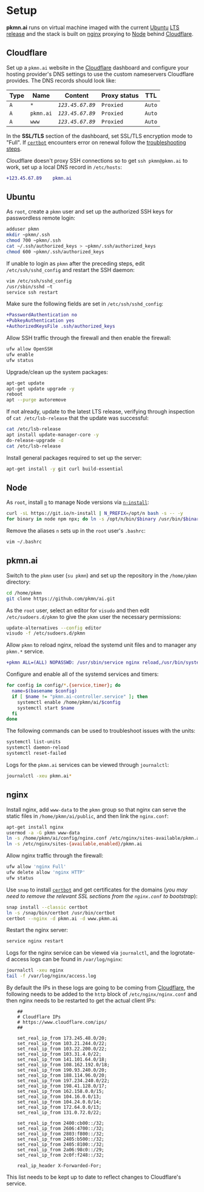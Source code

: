 # Setup

**pkmn.ai** runs on virtual machine imaged with the current [Ubuntu](#Ubuntu) [LTS
release](https://wiki.ubuntu.com/Releases) and the stack is built on [nginx](#nginx) proxying to
[Node](#Node) behind [Cloudflare](#Cloudflare).

## Cloudflare

Set up a `pkmn.ai` website in the [Cloudflare](https://dash.cloudflare.com/) dashboard and configure
your hosting provider's DNS settings to use the custom nameservers Cloudflare provides. The DNS
records should look like:

| Type | Name      | Content          | Proxy status | TTL    |
| ---- | --------- | ---------------- | ------------ | ------ |
| `A`  | `*`       | *`123.45.67.89`* | `Proxied`    | `Auto` |
| `A`  | `pkmn.ai` | *`123.45.67.89`* | `Proxied`    | `Auto` |
| `A`  | `www`     | *`123.45.67.89`* | `Proxied`    | `Auto` |

In the **SSL/TLS** section of the dashboard, set SSL/TLS encryption mode to "Full". If
[`certbot`](#nginx) encounters error on renewal follow the [troubleshooting
steps](https://omicx.cc/posts/2020-08-04-enable-certbot-automatic-renewal-for-cloudflare-cdn/).

Cloudflare doesn't proxy SSH connections so to get `ssh pkmn@pkmn.ai` to work, set up a local DNS
record in `/etc/hosts`:

```diff
+123.45.67.89    pkmn.ai
```

## Ubuntu

As `root`, create a `pkmn` user and set up the authorized SSH keys for passwordless remote login:

```sh
adduser pkmn
mkdir ~pkmn/.ssh
chmod 700 ~pkmn/.ssh
cat ~/.ssh/authorized_keys > ~pkmn/.ssh/authorized_keys
chmod 600 ~pkmn/.ssh/authorized_keys
```

If unable to login as `pkmn` after the preceding steps, edit `/etc/ssh/sshd_config` and restart the SSH
daemon:

```sh
vim /etc/ssh/sshd_config
/usr/sbin/sshd –t
service ssh restart
```

Make sure the following fields are set in `/etc/ssh/sshd_config`:

```diff
+PasswordAuthentication no
+PubkeyAuthentication yes
+AuthorizedKeysFile .ssh/authorized_keys
```

Allow SSH traffic through the firewall and then enable the firewall:

```sh
ufw allow OpenSSH
ufw enable
ufw status
```

Upgrade/clean up the system packages:

```sh
apt-get update
apt-get update upgrade -y
reboot
apt --purge autoremove
```

If not already, update to the latest LTS release, verifying through inspection of `cat
/etc/lsb-release` that the update was successful:

```sh
cat /etc/lsb-release
apt install update-manager-core -y
do-release-upgrade -d
cat /etc/lsb-release
```

Install general packages required to set up the server:

```sh
apt-get install -y git curl build-essential
```

## Node

As `root`, install [`n`](https://github.com/tj/n) to manage Node versions via
[`n-install`](https://github.com/mklement0/n-install):

```sh
curl -sL https://git.io/n-install | N_PREFIX=/opt/n bash -s -- -y
for binary in node npm npx; do ln -s /opt/n/bin/$binary /usr/bin/$binary; done
```

Remove the aliases `n` sets up in the `root` user's `.bashrc`:

```sh
vim ~/.bashrc
```

## pkmn.ai

Switch to the `pkmn` user (`su pkmn`) and set up the repository in the `/home/pkmn` directory:

```sh
cd /home/pkmn
git clone https://github.com/pkmn/ai.git
```

As the `root` user, select an editor for `visudo` and then edit `/etc/sudoers.d/pkmn` to give the
`pkmn` user the necessary permissions:

```sh
update-alternatives --config editor
visudo -f /etc/sudoers.d/pkmn
```

Allow `pkmn` to reload nginx, reload the systemd unit files and to manager any `pkmn.*` service.

```diff
+pkmn ALL=(ALL) NOPASSWD: /usr/sbin/service nginx reload,/usr/bin/systemctl daemon-reload,/usr/sbin/service pkmn.* *
```

Configure and enable all of the systemd services and timers:

```sh
for config in config/*.{service,timer}; do
  name=$(basename $config)
  if [ $name != "pkmn.ai-controller.service" ]; then
    systemctl enable /home/pkmn/ai/$config
    systemctl start $name
  fi
done
```

The following commands can be used to troubleshoot issues with the units:

```sh
systemctl list-units
systemctl daemon-reload
systemctl reset-failed
```

Logs for the `pkmn.ai` services can be viewed through `journalctl`:

```sh
journalctl -xeu pkmn.ai*
```

## nginx

Install nginx, add `www-data` to the `pkmn` group so that nginx can serve the static files in
`/home/pkmn/ai/public`, and then link the `nginx.conf`:

```sh
apt-get install nginx
usermod -a -G pkmn www-data
ln -s /home/pkmn/ai/config/nginx.conf /etc/nginx/sites-available/pkmn.ai
ln -s /etc/nginx/sites-{available,enabled}/pkmn.ai
```

Allow nginx traffic through the firewall:

```sh
ufw allow 'nginx Full'
ufw delete allow 'nginx HTTP'
ufw status
```

Use `snap` to install [`certbot`](https://certbot.eff.org/) and get certificates for the domains
(*you may need to remove the relevant SSL sections from the `nginx.conf` to bootstrap*):

```sh
snap install --classic certbot
ln -s /snap/bin/certbot /usr/bin/certbot
certbot --nginx -d pkmn.ai -d www.pkmn.ai
```

Restart the nginx server:

```sh
service nginx restart
```

Logs for the nginx service can be viewed via `journalctl`, and the logrotate-d access logs can be
found in `/var/log/nginx`:

```sh
journalctl -xeu nginx
tail -f /var/log/nginx/access.log
```

By default the IPs in these logs are going to be coming from [Cloudflare](#Cloudflare), the
following needs to be added to the `http` block of `/etc/nginx/nginx.conf` and then nginx needs to
be restarted to get the actual client IPs:

```nginx
	##
	# Cloudflare IPs
	# https://www.cloudflare.com/ips/
	##

	set_real_ip_from 173.245.48.0/20;
	set_real_ip_from 103.21.244.0/22;
	set_real_ip_from 103.22.200.0/22;
	set_real_ip_from 103.31.4.0/22;
	set_real_ip_from 141.101.64.0/18;
	set_real_ip_from 108.162.192.0/18;
	set_real_ip_from 190.93.240.0/20;
	set_real_ip_from 188.114.96.0/20;
	set_real_ip_from 197.234.240.0/22;
	set_real_ip_from 198.41.128.0/17;
	set_real_ip_from 162.158.0.0/15;
	set_real_ip_from 104.16.0.0/13;
	set_real_ip_from 104.24.0.0/14;
	set_real_ip_from 172.64.0.0/13;
	set_real_ip_from 131.0.72.0/22;

	set_real_ip_from 2400:cb00::/32;
	set_real_ip_from 2606:4700::/32;
	set_real_ip_from 2803:f800::/32;
	set_real_ip_from 2405:b500::/32;
	set_real_ip_from 2405:8100::/32;
	set_real_ip_from 2a06:98c0::/29;
	set_real_ip_from 2c0f:f248::/32;

	real_ip_header X-Forwarded-For;
```

This list needs to be kept up to date to reflect changes to Cloudflare's service.
